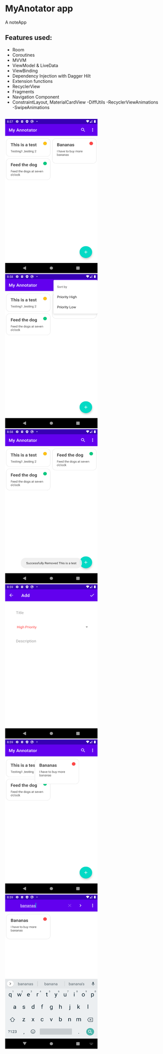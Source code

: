 # MyAnotator app
A noteApp


## Features used:
- Room
- Coroutines
- MVVM
- ViewModel & LiveData
- ViewBinding
- Dependency Injection with Dagger Hilt
- Extension functions
- RecyclerView
- Fragments
- Navigation Component
- ConstraintLayout, MaterialCardView
-DiffUtils
-RecyclerViewAnimations
-SwipeAnimations
##
<img src="myAnotatorPic (1).png" width="300" height="500"><img src="myAnotatorPic (2).png" width="300" height="500"><img src="myAnotatorPic (3).png" width="300" height="500"><br>
<img src="myAnotatorPic (4).png" width="300" height="500"><img src="myAnotatorPic (5).png" width="300" height="500"><img src="myAnotatorPic (6).png" width="300" height="500">

